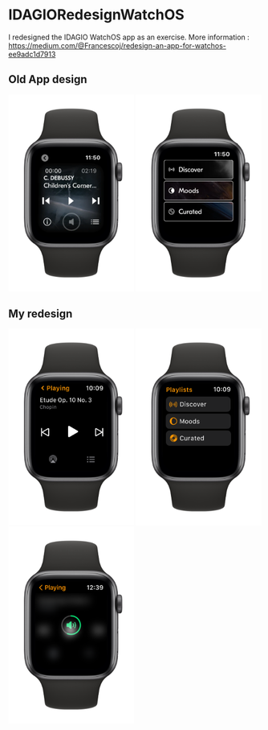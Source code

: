 # IDAGIORedesignWatchOS
I redesigned the IDAGIO WatchOS app as an exercise.
More information : https://medium.com/@Francescoj/redesign-an-app-for-watchos-ee9adc1d7913

## Old App design
<div>
   <img src="https://github.com/frankkk1013/IDAGIORedesignWatchOS/blob/2db30c7d8673a263e26b4c4b7f2509a7f580f0f2/app_mockups/oldapp_player.png" width="250">
   <img src="https://github.com/frankkk1013/IDAGIORedesignWatchOS/blob/72c983c7a450291e9b9280e576aeaa473e784d0c/app_mockups/oldapp_playlists.png" width="250">
</div>

## My redesign
<div>
   <img src="https://github.com/frankkk1013/IDAGIORedesignWatchOS/blob/72c983c7a450291e9b9280e576aeaa473e784d0c/app_mockups/newapp_player.png" width="250">
   <img src="https://github.com/frankkk1013/IDAGIORedesignWatchOS/blob/72c983c7a450291e9b9280e576aeaa473e784d0c/app_mockups/newapp_playlists.png" width="250">
   <img src="https://github.com/frankkk1013/IDAGIORedesignWatchOS/blob/9bc22a0c505650054a91deed1cbff6ae318bfcaf/app_mockups/newapp_volume.png" width="250">
   
</div>
